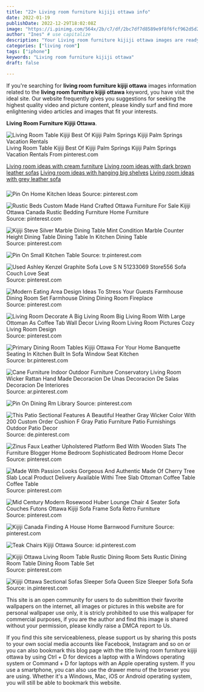 ```yaml
---
title: "22+ Living room furniture kijiji ottawa info"
date: 2022-01-19
publishDate: 2022-12-29T18:02:08Z
image: "https://i.pinimg.com/564x/2b/c7/df/2bc7df7d8589e9f8f6fcf962d5d22e38.jpg"
author: "Ines" # use capitalize
description: "Your Living room furniture kijiji ottawa images are ready. Living room furniture kijiji ottawa are a topic that is being searched for and liked by netizens now. You can Download the Living room furniture kijiji ottawa files here. Get all free images."
categories: ["living room"]
tags: ["iphone"]
keywords: "Living room furniture kijiji ottawa"
draft: false

---
```


If you're searching for **living room furniture kijiji ottawa** images information related to the **living room furniture kijiji ottawa** keyword, you have visit the ideal  site.  Our website frequently  gives you  suggestions  for seeking  the highest  quality video and picture  content, please kindly surf and find more enlightening video articles and images  that fit your interests.

**Living Room Furniture Kijiji Ottawa**. 

![Living Room Table Kijiji Best Of Kijiji Palm Springs Kijiji Palm Springs Vacation Rentals](https://i.pinimg.com/736x/59/d5/11/59d5116ee8d1f363c85e3c378b151a66.jpg "Living Room Table Kijiji Best Of Kijiji Palm Springs Kijiji Palm Springs Vacation Rentals")
Living Room Table Kijiji Best Of Kijiji Palm Springs Kijiji Palm Springs Vacation Rentals From pinterest.com

[Living room ideas with cream furniture](/living-room-ideas-with-cream-furniture/)
[Living room ideas with dark brown leather sofas](/living-room-ideas-with-dark-brown-leather-sofas/)
[Living room ideas with hanging big shelves](/living-room-ideas-with-hanging-big-shelves/)
[Living room ideas with grey leather sofa](/living-room-ideas-with-grey-leather-sofa/)



### 

 


![Pin On Home Kitchen Ideas](https://i.pinimg.com/originals/a5/05/79/a50579e362740de1488dd5d482c0bf77.jpg "Pin On Home Kitchen Ideas")
Source: pinterest.com

 

![Rustic Beds Custom Made Hand Crafted Ottawa Furniture For Sale Kijiji Ottawa Canada Rustic Bedding Furniture Home Furniture](https://i.pinimg.com/originals/08/22/52/0822528c759e46aaf89de6d5d1a1dcd9.jpg "Rustic Beds Custom Made Hand Crafted Ottawa Furniture For Sale Kijiji Ottawa Canada Rustic Bedding Furniture Home Furniture")
Source: pinterest.com

 

![Kijiji Steve Silver Marble Dining Table Mint Condition Marble Counter Height Dining Table Dining Table In Kitchen Dining Table](https://i.pinimg.com/originals/98/6e/8f/986e8fa35993ab814c5d7e287def7e33.jpg "Kijiji Steve Silver Marble Dining Table Mint Condition Marble Counter Height Dining Table Dining Table In Kitchen Dining Table")
Source: pinterest.com

 

![Pin On Small Kitchen Table](https://i.pinimg.com/474x/47/e6/65/47e665ee65a966aceb248c9e9ea161e6.jpg "Pin On Small Kitchen Table")
Source: tr.pinterest.com

 

![Used Ashley Kenzel Graphite Sofa Love S N 51233069 Store556 Sofa Couch Love Seat](https://i.pinimg.com/originals/0d/c4/36/0dc4360ee1b0bce34df34149d0900a4c.jpg "Used Ashley Kenzel Graphite Sofa Love S N 51233069 Store556 Sofa Couch Love Seat")
Source: pinterest.com

 

![Modern Eating Area Design Ideas To Stress Your Guests Farmhouse Dining Room Set Farmhouse Dining Dining Room Fireplace](https://i.pinimg.com/originals/0b/93/f8/0b93f801092a2ce0064e03271c070514.jpg "Modern Eating Area Design Ideas To Stress Your Guests Farmhouse Dining Room Set Farmhouse Dining Dining Room Fireplace")
Source: pinterest.com

 

![Living Room Decorate A Big Living Room Big Living Room With Large Ottoman As Coffee Tab Wall Decor Living Room Living Room Pictures Cozy Living Room Design](https://i.pinimg.com/736x/33/da/8d/33da8d1d1ca36832d4e345e7e6778d5f--big-living-rooms-pictures-for-living-room.jpg "Living Room Decorate A Big Living Room Big Living Room With Large Ottoman As Coffee Tab Wall Decor Living Room Living Room Pictures Cozy Living Room Design")
Source: pinterest.com

 

![Primary Dining Room Tables Kijiji Ottawa For Your Home Banquette Seating In Kitchen Built In Sofa Window Seat Kitchen](https://i.pinimg.com/originals/32/e1/8f/32e18f0723bdd9fb2bf514359b6702b3.jpg "Primary Dining Room Tables Kijiji Ottawa For Your Home Banquette Seating In Kitchen Built In Sofa Window Seat Kitchen")
Source: br.pinterest.com

 

![Cane Furniture Indoor Outdoor Furniture Conservatory Living Room Wicker Rattan Hand Made Decoracion De Unas Decoracion De Salas Decoracion De Interiores](https://i.pinimg.com/originals/b0/9e/0d/b09e0dbd3dae75e7ccae70d97a57e7cf.jpg "Cane Furniture Indoor Outdoor Furniture Conservatory Living Room Wicker Rattan Hand Made Decoracion De Unas Decoracion De Salas Decoracion De Interiores")
Source: ar.pinterest.com

 

![Pin On Dining Rm Library](https://i.pinimg.com/originals/02/b0/71/02b0719a6fc55fc665e4cfdefb0c15fc.jpg "Pin On Dining Rm Library")
Source: pinterest.com

 

![This Patio Sectional Features A Beautiful Heather Gray Wicker Color With 200 Custom Order Cushion F Gray Patio Furniture Patio Furnishings Outdoor Patio Decor](https://i.pinimg.com/originals/4a/51/4b/4a514bb51d6dd3b9210f18a399962fd6.jpg "This Patio Sectional Features A Beautiful Heather Gray Wicker Color With 200 Custom Order Cushion F Gray Patio Furniture Patio Furnishings Outdoor Patio Decor")
Source: de.pinterest.com

 

![Zinus Faux Leather Upholstered Platform Bed With Wooden Slats The Furniture Blogger Home Bedroom Sophisticated Bedroom Home Decor](https://i.pinimg.com/564x/54/43/00/5443005fea069698132b1b2ce9788b7e.jpg "Zinus Faux Leather Upholstered Platform Bed With Wooden Slats The Furniture Blogger Home Bedroom Sophisticated Bedroom Home Decor")
Source: pinterest.com

 

![Made With Passion Looks Gorgeous And Authentic Made Of Cherry Tree Slab Local Product Delivery Available Withi Tree Slab Ottoman Coffee Table Coffee Table](https://i.pinimg.com/originals/29/89/3a/29893a44ecbb521d989fc74ce48d821c.png "Made With Passion Looks Gorgeous And Authentic Made Of Cherry Tree Slab Local Product Delivery Available Withi Tree Slab Ottoman Coffee Table Coffee Table")
Source: pinterest.com

 

![Mid Century Modern Rosewood Huber Lounge Chair 4 Seater Sofa Couches Futons Ottawa Kijiji Sofa Frame Sofa Retro Furniture](https://i.pinimg.com/originals/79/a4/30/79a4304177ebe31d7e54ac9cd5b42b83.jpg "Mid Century Modern Rosewood Huber Lounge Chair 4 Seater Sofa Couches Futons Ottawa Kijiji Sofa Frame Sofa Retro Furniture")
Source: pinterest.com

 

![Kijiji Canada Finding A House Home Barnwood Furniture](https://i.pinimg.com/originals/09/08/cd/0908cdedca7bbec67ba23e8893453551.jpg "Kijiji Canada Finding A House Home Barnwood Furniture")
Source: pinterest.com

 

![Teak Chairs Kijiji Ottawa](https://i.pinimg.com/originals/3c/8d/f4/3c8df46a4e4e4a09024cec668e8cb2bb.jpg "Teak Chairs Kijiji Ottawa")
Source: id.pinterest.com

 

![Kijiji Ottawa Living Room Table Rustic Dining Room Sets Rustic Dining Room Table Dining Room Table Set](https://i.pinimg.com/originals/6f/23/51/6f2351b99ae298b9afd8b772a85cb291.jpg "Kijiji Ottawa Living Room Table Rustic Dining Room Sets Rustic Dining Room Table Dining Room Table Set")
Source: pinterest.com

 

![Kijiji Ottawa Sectional Sofas Sleeper Sofa Queen Size Sleeper Sofa Sofa](https://i.pinimg.com/564x/2b/c7/df/2bc7df7d8589e9f8f6fcf962d5d22e38.jpg "Kijiji Ottawa Sectional Sofas Sleeper Sofa Queen Size Sleeper Sofa Sofa")
Source: in.pinterest.com

 

This site is an open community for users to do submittion their favorite wallpapers on the internet, all images or pictures in this website are for personal wallpaper use only, it is stricly prohibited to use this wallpaper for commercial purposes, if you are the author and find this image is shared without your permission, please kindly raise a DMCA report to Us.

If you find this site serviceableness, please support us by sharing this posts to your own social media accounts like Facebook, Instagram and so on or you can also bookmark this blog page with the title living room furniture kijiji ottawa by using Ctrl + D for devices a laptop with a Windows operating system or Command + D for laptops with an Apple operating system. If you use a smartphone, you can also use the drawer menu of the browser you are using. Whether it's a Windows, Mac, iOS or Android operating system, you will still be able to bookmark this website.

